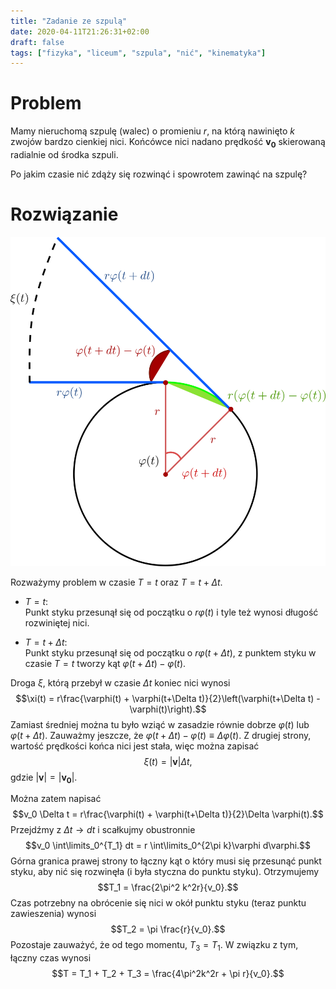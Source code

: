 ```yaml
---
title: "Zadanie ze szpulą"
date: 2020-04-11T21:26:31+02:00
draft: false
tags: ["fizyka", "liceum", "szpula", "nić", "kinematyka"]
---
```


# Problem
Mamy nieruchomą szpulę (walec) o promieniu $r$, na którą nawinięto $k$ zwojów bardzo cienkiej nici. Końcówce nici nadano prędkość $\mathbf{v_0}$ skierowaną radialnie od środka szpuli.

Po jakim czasie nić zdąży się rozwinąć i spowrotem zawinąć na szpulę?

# Rozwiązanie

![Schemat wizualizujący zadanie](/img/szpula.png)

Rozważymy problem w czasie $T = t$ oraz $T = t + \Delta t$.

- $T = t:$\
Punkt styku przesunął się od początku o $r \varphi(t)$ i tyle też wynosi długość rozwiniętej nici.

- $T = t + \Delta t$:\
Punkt styku przesunął się od początku o $r \varphi(t+\Delta t)$, z punktem styku w czasie $T = t$ tworzy kąt $\varphi(t+\Delta t) - \varphi(t)$.

Droga $\xi$, którą przebył w czasie $\Delta t$ koniec nici wynosi
$$\xi(t) = r\frac{\varphi(t) + \varphi(t+\Delta t)}{2}\left(\varphi(t+\Delta t) - \varphi(t)\right).$$
Zamiast średniej można tu było wziąć w zasadzie równie dobrze $\varphi(t)$ lub $\varphi(t+\Delta t)$. Zauważmy jeszcze, że $\varphi(t+\Delta t) - \varphi(t) \equiv \Delta \varphi(t)$. Z drugiej strony, wartość prędkości końca nici jest stała, więc można zapisać
$$\xi(t) = |\mathbf{v}| \Delta t,$$ gdzie $|\mathbf{v}| = |\mathbf{v_0}|$.

Można zatem napisać
$$v_0 \Delta t = r\frac{\varphi(t) + \varphi(t+\Delta t)}{2}\Delta \varphi(t).$$
Przejdźmy z $\Delta t \to dt$ i scałkujmy obustronnie
$$v_0 \int\limits_0^{T_1} dt = r \int\limits_0^{2\pi k}\varphi d\varphi.$$
Górna granica prawej strony to łączny kąt o który musi się przesunąć punkt styku, aby nić się rozwinęła (i była styczna do punktu styku). Otrzymujemy
$$T_1 = \frac{2\pi^2 k^2r}{v_0}.$$
Czas potrzebny na obrócenie się nici w okół punktu styku (teraz punktu zawieszenia) wynosi
$$T_2 = \pi \frac{r}{v_0}.$$
Pozostaje zauważyć, że od tego momentu, $T_3 = T_1$. W związku z tym, łączny czas wynosi
$$T = T_1 + T_2 + T_3 = \frac{4\pi^2k^2r + \pi r}{v_0}.$$
